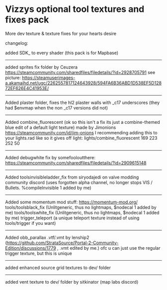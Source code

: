 # Vizzys optional tool textures and fixes pack
More dev texture & texture fixes for your hearts desire

changelog:

added SDK_ to every shader (this pack is for Mapbase)

---
added sprites fix folder by Ceuzera https://steamcommunity.com/sharedfiles/filedetails/?id=2928705791 
see picture: https://steamuserimages-a.akamaihd.net/ugc/2262557817124643928/594FA6B36ABD1D538EF5D12872EF626E4C41953E/

---
Added plaster folder, fixes the hl2 plaster walls with _c17 underscores (they had $envmap when the non _c17 versions did not)

---
Added combine_fluorescent (ok so this isn't a fix its just a combine-themed blue edit of a default light texture) made by Jimonions https://steamcommunity.com/id/jim-onions
I recommending adding this to your lights.rad like so it gives off light:	lights/combine_fluorescent	169 223 252 50

---
Added debugwhite fix by somefooloutthere: https://steamcommunity.com/sharedfiles/filedetails/?id=2909615148

---
Added toolsinvisibleladder_fix from siryodajedi on valve modding community discord (uses forgotten alpha channel, no longer stops VIS / Bullets. %compileInvisible 1 added by me)

---
Added some momentum mod stuff: https://momentum-mod.org/  
tools/toolsblack_fix (Unlitgeneric, thus no lightmaps, $nodecal 1 added by me)
tools/toolswhite_fix  (Unlitgeneric, thus no lightmaps, $nodecal 1 added by me)
trigger_teleport (a unique teleport texture instead of using tools/trigger if you want)

---
Added obb_parallax .vtf/.vmt by lenship2 (https://github.com/StrataSource/Portal-2-Community-Edition/discussions/1779 , .vmt edited by me.) 
ofc u can just use the regular trigger texture, but this is unique 

---
added enhanced source grid textures to dev/ folder

---
added vent texture to dev/ folder  by sitkinator  (map labs discord)
